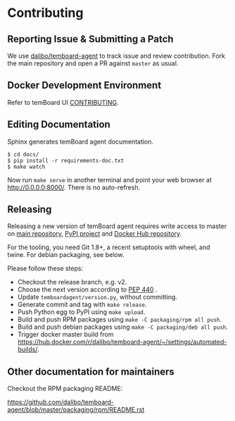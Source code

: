 # Contributing

## Reporting Issue & Submitting a Patch

We use [dalibo/temboard-agent](https://github.com/dalibo/temboard-agent)
to track issue and review contribution. Fork the main repository and
open a PR against `master` as usual.

## Docker Development Environment

Refer to temBoard UI
[CONTRIBUTING](https://github.com/dalibo/temboard/blob/master/CONTRIBUTING.md).

## Editing Documentation

Sphinx generates temBoard agent documentation.

``` console
$ cd docs/
$ pip install -r requirements-doc.txt
$ make watch
```

Now run `make serve` in another terminal and point your web browser at
<http://0.0.0.0:8000/>. There is no auto-refresh.

## Releasing

Releasing a new version of temBoard agent requires write access to
master on [main repository](https://github.com/dalibo/temboard-agent),
[PyPI project](https://pypi.org/project/temboard-agent) and [Docker Hub
repository](https://hub.docker.com/r/dalibo/temboard-agent).

For the tooling, you need Git 1.8+, a recent setuptools with wheel, and
twine. For debian packaging, see below.

Please follow these steps:

-   Checkout the release branch, e.g. v2.
-   Choose the next version according to [PEP 440](https://www.python.org/dev/peps/pep-0440/#version-scheme) .
-   Update `temboardagent/version.py`, without committing.
-   Generate commit and tag with `make release`.
-   Push Python egg to PyPI using `make upload`.
-   Build and push RPM packages using `make -C packaging/rpm all push`.
-   Build and push debian packages using
    `make -C packaging/deb all push`.
-   Trigger docker master build from
    <https://hub.docker.com/r/dalibo/temboard-agent/~/settings/automated-builds/>.

## Other documentation for maintainers


Checkout the RPM packaging README:

https://github.com/dalibo/temboard-agent/blob/master/packaging/rpm/README.rst
